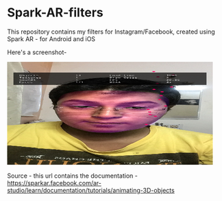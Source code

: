 # Spark-AR-filters
This repository contains my filters for Instagram/Facebook, created using Spark AR - for Android and iOS

Here's a screenshot-

<img src="https://raw.githubusercontent.com/namankhurpia/Spark-AR-filters/master/face_filter_img.jpeg" height="240" width="480">



Source - this url contains the documentation - 
https://sparkar.facebook.com/ar-studio/learn/documentation/tutorials/animating-3D-objects
